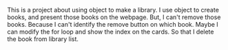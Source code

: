 This is a project about using object to make a library.
I use object to create books, and present those books on the webpage.
But, I can't remove those books.
Because I can't identify the remove button on which book.
Maybe I can modify the for loop and show the index on the cards.
So that I delete the book from library list.
